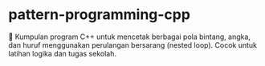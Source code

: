 # pattern-programming-cpp
🎯 Kumpulan program C++ untuk mencetak berbagai pola bintang, angka, dan huruf menggunakan perulangan bersarang (nested loop). Cocok untuk latihan logika dan tugas sekolah.
